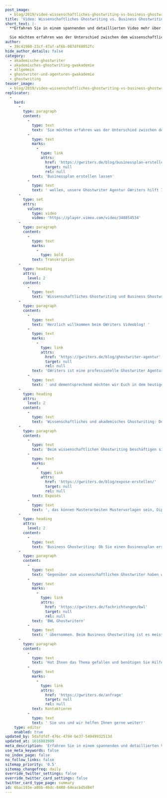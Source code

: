 ```yaml
---
post_image:
  - blog/2019/video-wissenschaftliches-ghostwriting-vs-business-ghostwriting-was-steckt-dahinter/2019-07-18-Wissenschaftliches_Ghostwriting_vs_Business_Ghostwriting-Was_steckt_dahinter_classic_Thumbnail-(1).png
title: 'Video: Wissenschaftliches Ghostwriting vs. Business Ghostwriting - Was steckt dahinter?'
short_text: |-
  **Erfahren Sie in einem spannenden und detaillierten Video mehr über die Unterschiede der zwei Disziplinen im Ghostwriting und lassen Sie sich beraten!**

  Sie möchten erfahren was der Unterschied zwischen dem wissenschaftlichen Ghostwriting und dem Business Ghostwriting ist? Egal, ob Sie zum ersteren eine Bachelorarbeit, Masterarbeit oder Doktorarbeit schreiben lassen wollen oder doch eher aus dem Business Bereich kommen und Werbetexte oder einen Businessplan erstellen lassen wollen...
author:
  - 39c41980-23cf-47af-af6b-087df68052fc
hide_author_details: false
category:
  - akademische-ghostwriter
  - akademisches-ghostwriting-gwakademie
  - allgemein
  - ghostwriter-und-agenturen-gwakademie
  - ghostwriting
teaser_image:
  - blog/2019/video-wissenschaftliches-ghostwriting-vs-business-ghostwriting-was-steckt-dahinter/2019-07-18-Wissenschaftliches_Ghostwriting_vs_Business_Ghostwriting-Was_steckt_dahinter_classic_Thumbnail-(1).png
replicator:
  -
    bard:
      -
        type: paragraph
        content:
          -
            type: text
            text: 'Sie möchten erfahren was der Unterschied zwischen dem wissenschaftlichen Ghostwriting und dem Business Ghostwriting ist? Egal, ob Sie zum ersteren eine Bachelorarbeit, Masterarbeit oder Doktorarbeit schreiben lassen wollen oder doch eher aus dem Business Bereich kommen und Werbetexte oder einen '
          -
            type: text
            marks:
              -
                type: link
                attrs:
                  href: 'https://gwriters.de/blog/businessplan-erstellen-lassen'
                  target: null
                  rel: null
            text: 'Businessplan erstellen lassen'
          -
            type: text
            text: ' wollen, unsere Ghostwriter Agentur GWriters hilft Ihnen dabei mit geprüfter Qualität, Zuverlässigkeit und Preissicherheit. Schauen Sie das Video an oder lesen Sie unsere Transkription, um zu erfahren was die grundliegenden Unterschiede zwischen den beiden Bereichen sind.'
      -
        type: set
        attrs:
          values:
            type: video
            video: 'https://player.vimeo.com/video/348854534'
      -
        type: paragraph
        content:
          -
            type: text
            marks:
              -
                type: bold
            text: Transkription
      -
        type: heading
        attrs:
          level: 2
        content:
          -
            type: text
            text: 'Wissenschaftliches Ghostwriting und Business Ghostwriting'
      -
        type: paragraph
        content:
          -
            type: text
            text: 'Herzlich willkommen beim GWriters Videoblog! '
          -
            type: text
            marks:
              -
                type: link
                attrs:
                  href: 'https://gwriters.de/blog/ghostwriter-agentur'
                  target: null
                  rel: null
            text: 'GWriters ist eine professionelle Ghostwriter Agentur'
          -
            type: text
            text: ' und dementsprechend möchten wir Euch in dem heutigen Video einmal unsere zwein Kernbereiche vorstellen. Das Video lautet deshalb "Wissenschaftliches versus Business Ghostwriting". Warum wir diese zwei Bereiche unterscheiden, ist ganz einfach, denn beide Bereiche haben ganz ganz unterschiedliche Kriterien, nach denen unsere Ghostwriter gehen müssen und in dem Video heute stellen wir Euch diese beiden Bereiche und deren Kriterien einmal gegenüber und einmal vor.'
      -
        type: heading
        attrs:
          level: 2
        content:
          -
            type: text
            text: 'Wissenschaftliches und akademisches Ghostwriting: Definition und Charakteristiken in der Branche'
      -
        type: paragraph
        content:
          -
            type: text
            text: 'Beim wissenschaftlichen Ghostwriting beschäftigen sich unsere akademischen Ghostwriter hauptsächlich mit den hier genannten Arbeitenarten. Das sind Essays, '
          -
            type: text
            marks:
              -
                type: link
                attrs:
                  href: 'https://gwriters.de/blog/expose-erstellen/'
                  target: null
                  rel: null
            text: Exposés
          -
            type: text
            text: ', das können Masterarbeiten Mustervorlagen sein, Diplomarbeiten aller Arten, alle möglichen Formen von wissenschaftlichen Publikationen und so weiter wie ein Businessplan oder Werbematerial. Dabei ist es natürlich wichtig, dass sich die Ghostwriter an eindeutige Kriterien halten und die wichtigsten davon gehen wir jetzt hier einmal durch. Zunächst ist es wichtig, dass ein methodisch begründetes Vorgehen vorliegt, das heißt, es wird gezeigt ob die Systematik aus eigenen Schlussfolgerung resultiert, und das Ergebnis, oder aus einer anderen Quelle. Es wird objektiv geblieben und keine subjektive Bewertung vorgenommen, sondern wirklich nach wissenschaftlichen Kriterien gegangen und auch die Systematik der wissenschaftlichen Texte, also die Einordnung des Wissens, aktuell im wissenschaftlichen Kontext und zwischen anderen Publikationen ist ganz ganz wichtig. An all diese Kriterien halten sich unsere akademischen Ghostwriter natürlich. Weiterhin ist es wichtig, dass beim wissenschaftlichen Ghostwriting eine kritische Betrachtung, auch der eigenen Thesen vorliegt, dass man sachlich und neutral bleibt und ganz ganz wichtig natürlich, dass richtige Quellenangaben vorliegen und die richtige Zitationsweise vorliegt.'
      -
        type: heading
        attrs:
          level: 2
        content:
          -
            type: text
            text: 'Business Ghostwriting: Ob Sie einen Businessplan erstellen lassen oder Werbematerial designen lassen'
      -
        type: paragraph
        content:
          -
            type: text
            text: 'Gegenüber zum wissenschaftlichen Ghostwriter haben wir nun das sogenannte Business Ghostwriting, wo ist dann eher um Vorträge zu Fachtagungen geht, Informationsbroschüren, um Stellungnahmen, Präsentation, Fachartikel, Analysen und so weiter. Da natürlich auch solche Texte ein hervorragendes Fachwissen und Schreibtalent erfordern, werden solche Business-Projekte zumeist von unseren '
          -
            type: text
            marks:
              -
                type: link
                attrs:
                  href: 'https://gwriters.de/fachrichtungen/bwl'
                  target: null
                  rel: null
            text: 'BWL Ghostwritern'
          -
            type: text
            text: ' übernommen. Beim Business Ghostwriting ist es meist ganz ganz wichtig, dass mit den Informationen auch vertraulich umgegangen wird Grundsätzlich ist bei all unseren akademischen Ghostwriter und natürlich auch bei den Business Ghostwritern Diskretion an erster Stelle. Das heißt, die Informationen werden bei uns, bei GWriters, immer vertraulich behandelt. Wichtig ist auch, dass man den Ausdruck etwas unterscheidet. Man muss sich nicht wie im wissenschaftlichen Arbeiten so sehr spezifisch ausdrücken aber schon auf einem Business Level. Man sollte politisch korrekt bleiben, was unsere Business Ghostwriter eben auch tun und auf eine kurze und knappe aber dadurch präzise und prägnante Ausdrucksweise achten Weiterhin ist es wichtig eine detaillierte Konkurrenzanalyse zu betreiben und teilweise eben zielgerichtete grafische Elemente mit in die Arbeit einzubringen und dementsprechend die Ergebnisse ordentlich und geschmackvoll zu visualisieren. Ich hoffe ich konnte Euch dazu einmal das wissenschaftliche Ghostwriting dem Business Ghostwriting gegenüberstellen und etwas besser erklären was die Kriterien unserer akademischen Ghostwriter und unserer Business Ghostwriter sind und freue mich, dass Ihr auch diesmal wieder mit dabei wart.'
      -
        type: paragraph
        content:
          -
            type: text
            text: 'Hat Ihnen das Thema gefallen und benötigen Sie Hilfe beim Erstellen Ihres gewünschten wissenschaftlichen oder Business Textes? '
          -
            type: text
            marks:
              -
                type: link
                attrs:
                  href: 'https://gwriters.de/anfrage'
                  target: null
                  rel: null
            text: Kontaktieren
          -
            type: text
            text: ' Sie uns und wir helfen Ihnen gerne weiter!'
    type: editor
    enabled: true
updated_by: 5dafdfdf-476c-4794-be37-54949932513d
updated_at: 1616083989
meta_description: 'Erfahren Sie in einem spannenden und detaillierten Video mehr über die Unterschiede der zwei Disziplinen im Ghostwriting und lassen Sie sich beraten!'
use_meta_keywords: false
no_index_page: false
no_follow_links: false
sitemap_priority: '0.5'
sitemap_changefreq: daily
override_twitter_settings: false
override_twitter_card_settings: false
twitter_card_type_page: summary
id: 6bac193e-a0bb-46dc-8488-64eacbd5d84f
---
```

